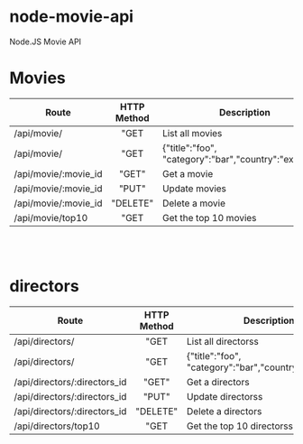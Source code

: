 # node-movie-api
Node.JS Movie API


# Movies


| Route         | HTTP Method   | Description  |
| ------------- |:-------------:| -----|
| /api/movie/   | "GET          | List all movies |
| /api/movie/   | "GET          | {"title":"foo", "category":"bar","country":"example"} |
| /api/movie/:movie_id   | "GET"          | Get a movie |
| /api/movie/:movie_id   | "PUT"          | Update movies |
| /api/movie/:movie_id   | "DELETE"          | Delete a movie |
| /api/movie/top10   | "GET          | Get the top 10 movies |

<br>
<br>



# directors


| Route         | HTTP Method   | Description  |
| ------------- |:-------------:| -----|
| /api/directors/   | "GET          | List all directorss |
| /api/directors/   | "GET          | {"title":"foo", "category":"bar","country":"example"} |
| /api/directors/:directors_id   | "GET"          | Get a directors |
| /api/directors/:directors_id   | "PUT"          | Update directorss |
| /api/directors/:directors_id   | "DELETE"          | Delete a directors |
| /api/directors/top10   | "GET          | Get the top 10 directorss |